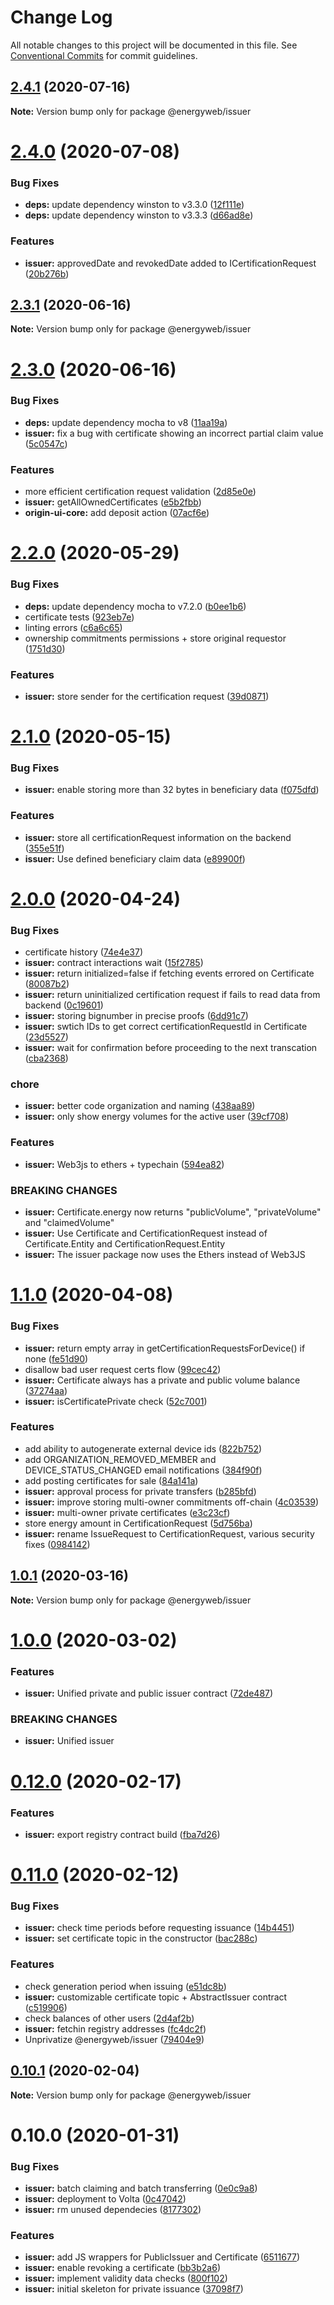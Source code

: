 # Change Log

All notable changes to this project will be documented in this file. See
[Conventional Commits](https://conventionalcommits.org) for commit guidelines.

## [2.4.1](https://github.com/energywebfoundation/origin/compare/@energyweb/issuer@2.4.0...@energyweb/issuer@2.4.1) (2020-07-16)

**Note:** Version bump only for package @energyweb/issuer

# [2.4.0](https://github.com/energywebfoundation/origin/compare/@energyweb/issuer@2.3.1...@energyweb/issuer@2.4.0) (2020-07-08)

### Bug Fixes

-   **deps:** update dependency winston to v3.3.0
    ([12f111e](https://github.com/energywebfoundation/origin/commit/12f111ed16274e40d9ccbb4c3d6f9d8d222cb2fe))
-   **deps:** update dependency winston to v3.3.3
    ([d66ad8e](https://github.com/energywebfoundation/origin/commit/d66ad8e4f8f65a8c6bed6ec95303a175771ed230))

### Features

-   **issuer:** approvedDate and revokedDate added to ICertificationRequest
    ([20b276b](https://github.com/energywebfoundation/origin/commit/20b276b8eab5731517798eda2213e48df17636d6))

## [2.3.1](https://github.com/energywebfoundation/origin/compare/@energyweb/issuer@2.3.0...@energyweb/issuer@2.3.1) (2020-06-16)

**Note:** Version bump only for package @energyweb/issuer

# [2.3.0](https://github.com/energywebfoundation/origin/compare/@energyweb/issuer@2.2.0...@energyweb/issuer@2.3.0) (2020-06-16)

### Bug Fixes

-   **deps:** update dependency mocha to v8
    ([11aa19a](https://github.com/energywebfoundation/origin/commit/11aa19ac0cdc0ef3038358972e3bc574891e22dc))
-   **issuer:** fix a bug with certificate showing an incorrect partial claim
    value
    ([5c0547c](https://github.com/energywebfoundation/origin/commit/5c0547c125c479f5262681e005ce96b6e0d7acf9))

### Features

-   more efficient certification request validation
    ([2d85e0e](https://github.com/energywebfoundation/origin/commit/2d85e0e6a8888244a701e92905bf90e46852f5c9))
-   **issuer:** getAllOwnedCertificates
    ([e5b2fbb](https://github.com/energywebfoundation/origin/commit/e5b2fbbc286bbc936f81e35087bdc3c69abd0a38))
-   **origin-ui-core:** add deposit action
    ([07acf6e](https://github.com/energywebfoundation/origin/commit/07acf6e17d8df816671438d26dd90cf5f9532445))

# [2.2.0](https://github.com/energywebfoundation/origin/compare/@energyweb/issuer@2.1.0...@energyweb/issuer@2.2.0) (2020-05-29)

### Bug Fixes

-   **deps:** update dependency mocha to v7.2.0
    ([b0ee1b6](https://github.com/energywebfoundation/origin/commit/b0ee1b6300808e1bdb465f7e0459f6c11b5be2b9))
-   certificate tests
    ([923eb7e](https://github.com/energywebfoundation/origin/commit/923eb7e2f17c9d882077a2810d738c703946aeba))
-   linting errors
    ([c6a6c65](https://github.com/energywebfoundation/origin/commit/c6a6c6519441582b397616b40bbe9b72cb550c98))
-   ownership commitments permissions + store original requestor
    ([1751d30](https://github.com/energywebfoundation/origin/commit/1751d3009d11f92d23bc9834632ef5b0ffb5bcee))

### Features

-   **issuer:** store sender for the certification request
    ([39d0871](https://github.com/energywebfoundation/origin/commit/39d0871b3ccc48719d3ca3dc7539c86593fffba6))

# [2.1.0](https://github.com/energywebfoundation/origin/compare/@energyweb/issuer@2.0.0...@energyweb/issuer@2.1.0) (2020-05-15)

### Bug Fixes

-   **issuer:** enable storing more than 32 bytes in beneficiary data
    ([f075dfd](https://github.com/energywebfoundation/origin/commit/f075dfd048761443093b026d3f5c185a175d352b))

### Features

-   **issuer:** store all certificationRequest information on the backend
    ([355e51f](https://github.com/energywebfoundation/origin/commit/355e51ff00db1321283b11d1f7188304abe56fb0))
-   **issuer:** Use defined beneficiary claim data
    ([e89900f](https://github.com/energywebfoundation/origin/commit/e89900f20f76167480a2b317d0f85320d8e370e2))

# [2.0.0](https://github.com/energywebfoundation/origin/compare/@energyweb/issuer@1.1.0...@energyweb/issuer@2.0.0) (2020-04-24)

### Bug Fixes

-   certificate history
    ([74e4e37](https://github.com/energywebfoundation/origin/commit/74e4e376fcb96bfa1844bf56d565e7c39af6612e))
-   **issuer:** contract interactions wait
    ([15f2785](https://github.com/energywebfoundation/origin/commit/15f2785c8b30e23d2883024719fea7fabe37d44e))
-   **issuer:** return initialized=false if fetching events errored on
    Certificate
    ([80087b2](https://github.com/energywebfoundation/origin/commit/80087b27c289087129a9d9778e1b1c51f18d0970))
-   **issuer:** return uninitialized certification request if fails to read data
    from backend
    ([0c19601](https://github.com/energywebfoundation/origin/commit/0c196019b4a3203e4b61180d8028f9c5da753e08))
-   **issuer:** storing bignumber in precise proofs
    ([6dd91c7](https://github.com/energywebfoundation/origin/commit/6dd91c707656108f0882450af3a3dd38d95adc0c))
-   **issuer:** swtich IDs to get correct certificationRequestId in Certificate
    ([23d5527](https://github.com/energywebfoundation/origin/commit/23d5527daf1525e380bdc8b6a767a03f773a1338))
-   **issuer:** wait for confirmation before proceeding to the next transcation
    ([cba2368](https://github.com/energywebfoundation/origin/commit/cba23684ac4158f22cd7192a1aa16d0d1c8515b8))

### chore

-   **issuer:** better code organization and naming
    ([438aa89](https://github.com/energywebfoundation/origin/commit/438aa89279d68a33dea752fc00b0c6f41b84a268))
-   **issuer:** only show energy volumes for the active user
    ([39cf708](https://github.com/energywebfoundation/origin/commit/39cf708d8b02e8859b6ec48babbadfcffc53c32b))

### Features

-   **issuer:** Web3js to ethers + typechain
    ([594ea82](https://github.com/energywebfoundation/origin/commit/594ea82067ec7cab73b7c3a8315814ac5f68d663))

### BREAKING CHANGES

-   **issuer:** Certificate.energy now returns "publicVolume", "privateVolume"
    and "claimedVolume"
-   **issuer:** Use Certificate and CertificationRequest instead of
    Certificate.Entity and CertificationRequest.Entity
-   **issuer:** The issuer package now uses the Ethers instead of Web3JS

# [1.1.0](https://github.com/energywebfoundation/origin/compare/@energyweb/issuer@1.0.1...@energyweb/issuer@1.1.0) (2020-04-08)

### Bug Fixes

-   **issuer:** return empty array in getCertificationRequestsForDevice() if
    none
    ([fe51d90](https://github.com/energywebfoundation/origin/commit/fe51d90366c0a4e507710e006eead14d93d6354c))
-   disallow bad user request certs flow
    ([99cec42](https://github.com/energywebfoundation/origin/commit/99cec42a5c813c8d4fb013ea8be1dce46ef1d20a))
-   **issuer:** Certificate always has a private and public volume balance
    ([37274aa](https://github.com/energywebfoundation/origin/commit/37274aaeb9d881e8759c2121d3c9b80cbda586dd))
-   **issuer:** isCertificatePrivate check
    ([52c7001](https://github.com/energywebfoundation/origin/commit/52c70016305c01cfa0f9038d2e3d7d3178d8ee83))

### Features

-   add ability to autogenerate external device ids
    ([822b752](https://github.com/energywebfoundation/origin/commit/822b7523730b726aeb2f7f09922d1742f3faa075))
-   add ORGANIZATION_REMOVED_MEMBER and DEVICE_STATUS_CHANGED email
    notifications
    ([384f90f](https://github.com/energywebfoundation/origin/commit/384f90fa18bf9ee7a38648afa28de95ca7f64071))
-   add posting certificates for sale
    ([84a141a](https://github.com/energywebfoundation/origin/commit/84a141a9868102f1d012170926c2439069716783))
-   **issuer:** approval process for private transfers
    ([b285bfd](https://github.com/energywebfoundation/origin/commit/b285bfdc4c7807a619ded163cc49a83b7545eb88))
-   **issuer:** improve storing multi-owner commitments off-chain
    ([4c03539](https://github.com/energywebfoundation/origin/commit/4c035393eaadf0db394c6d690c8f49837acdca20))
-   **issuer:** multi-owner private certificates
    ([e3c23cf](https://github.com/energywebfoundation/origin/commit/e3c23cf48d5acd1b0c68aa88d79fabf499b89b48))
-   store energy amount in CertificationRequest
    ([5d756ba](https://github.com/energywebfoundation/origin/commit/5d756ba848245ebf50416d4ce53b61e8e0072ebb))
-   **issuer:** rename IssueRequest to CertificationRequest, various security
    fixes
    ([0984142](https://github.com/energywebfoundation/origin/commit/098414200b68ffbe545ae33129aef11f7cb93692))

## [1.0.1](https://github.com/energywebfoundation/origin/compare/@energyweb/issuer@1.0.0...@energyweb/issuer@1.0.1) (2020-03-16)

**Note:** Version bump only for package @energyweb/issuer

# [1.0.0](https://github.com/energywebfoundation/origin/compare/@energyweb/issuer@0.12.0...@energyweb/issuer@1.0.0) (2020-03-02)

### Features

-   **issuer:** Unified private and public issuer contract
    ([72de487](https://github.com/energywebfoundation/origin/commit/72de4877c87de16c44f883561406237a96d60d39))

### BREAKING CHANGES

-   **issuer:** Unified issuer

# [0.12.0](https://github.com/energywebfoundation/origin/compare/@energyweb/issuer@0.11.0...@energyweb/issuer@0.12.0) (2020-02-17)

### Features

-   **issuer:** export registry contract build
    ([fba7d26](https://github.com/energywebfoundation/origin/commit/fba7d26bc291cc538b2408996e192d198e120fac))

# [0.11.0](https://github.com/energywebfoundation/origin/compare/@energyweb/issuer@0.10.1...@energyweb/issuer@0.11.0) (2020-02-12)

### Bug Fixes

-   **issuer:** check time periods before requesting issuance
    ([14b4451](https://github.com/energywebfoundation/origin/commit/14b44513c8b194c92e2445cb64bd1e69ab880e9d))
-   **issuer:** set certificate topic in the constructor
    ([bac288c](https://github.com/energywebfoundation/origin/commit/bac288ca878131e07497392ffed432b672afac30))

### Features

-   check generation period when issuing
    ([e51dc8b](https://github.com/energywebfoundation/origin/commit/e51dc8b245a4ec26f52a85cef18721ee659bbf3d))
-   **issuer:** customizable certificate topic + AbstractIssuer contract
    ([c519906](https://github.com/energywebfoundation/origin/commit/c5199066cb654244e6bae7ebcebfbe2123aa2d1b))
-   check balances of other users
    ([2d4af2b](https://github.com/energywebfoundation/origin/commit/2d4af2bb508490e1fbe15361386b37d37fb23a15))
-   **issuer:** fetchin registry addresses
    ([fc4dc2f](https://github.com/energywebfoundation/origin/commit/fc4dc2f485463dad14499f422ef8062b0acb94eb))
-   Unprivatize @energyweb/issuer
    ([79404e9](https://github.com/energywebfoundation/origin/commit/79404e90ea370faf8fae9abc58737bfa8fccf16c))

## [0.10.1](https://github.com/energywebfoundation/origin/compare/@energyweb/issuer@0.10.0...@energyweb/issuer@0.10.1) (2020-02-04)

**Note:** Version bump only for package @energyweb/issuer

# 0.10.0 (2020-01-31)

### Bug Fixes

-   **issuer:** batch claiming and batch transferring
    ([0e0c9a8](https://github.com/energywebfoundation/origin/commit/0e0c9a8e444e57af1e1bc54abe35c422131384e2))
-   **issuer:** deployment to Volta
    ([0c47042](https://github.com/energywebfoundation/origin/commit/0c4704249a090c7d47a420462247ae80c8cdedc4))
-   **issuer:** rm unused dependecies
    ([8177302](https://github.com/energywebfoundation/origin/commit/81773020264aaa4731f553fe61f875b6e95d769a))

### Features

-   **issuer:** add JS wrappers for PublicIssuer and Certificate
    ([6511677](https://github.com/energywebfoundation/origin/commit/6511677012aaa8ec8239fa951f6311811bf030a2))
-   **issuer:** enable revoking a certificate
    ([bb3b2a6](https://github.com/energywebfoundation/origin/commit/bb3b2a6d913662b589a4f30f94b8ec5c6a6b1cd5))
-   **issuer:** implement validity data checks
    ([800f102](https://github.com/energywebfoundation/origin/commit/800f102327ecd82aced430c5e99cad1c6c920ec2))
-   **issuer:** initial skeleton for private issuance
    ([37098f7](https://github.com/energywebfoundation/origin/commit/37098f7a2cc5593166ae1dd8afc21adc9335a9af))
